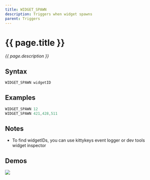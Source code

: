 ```yaml
---
title: WIDGET_SPAWN
description: Triggers when widget spawns
parent: Triggers
---
```


# {{ page.title }}

_{{ page.description }}_

## Syntax

```java
WIDGET_SPAWN widgetID 
```

## Examples

```java
WIDGET_SPAWN 12
WIDGET_SPAWN 421,428,511
```

## Notes

- To find widgetIDs, you can use kittykeys event logger or dev tools widget inspector

## Demos

![](https://1.imgur.com/ILx7jl6.gi)

